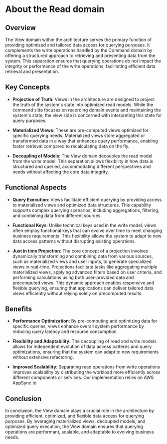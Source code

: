 # About the Read domain

## Overview

The View domain within the architecture serves the primary function of providing optimized and tailored data access for
querying purposes. It complements the write operations handled by the Command domain by offering a structured approach
to retrieving and presenting data from the system. This separation ensures that querying operations do not impact the
integrity or performance of the write operations, facilitating efficient data retrieval and presentation.

## Key Concepts

- **Projection of Truth**: Views in the architecture are designed to project the truth of the system's state into
  optimized read models. While the command side focuses on recording domain events and maintaining the system's state,
  the view side is concerned with interpreting this state for query purposes.

- **Materialized Views**: These are pre-computed views optimized for specific querying needs. Materialized views store
  aggregated or transformed data in a way that enhances query performance, enabling faster retrieval compared to
  recalculating data on the fly.

- **Decoupling of Models**: The View domain decouples the read model from the write model. This separation allows
  flexibility in how data is structured and queried, accommodating different perspectives and needs without affecting
  the core data integrity.

## Functional Aspects

- **Query Execution**: Views facilitate efficient querying by providing access to materialized views and optimized data
  structures. This capability supports complex querying scenarios, including aggregations, filtering, and combining data
  from different sources.

- **Functional Keys**: Unlike technical keys used in the write model, views often employ functional keys that can evolve
  over time to meet changing business requirements. This flexibility allows the system to adapt to new data access
  patterns without disrupting existing operations.

- **Just in time Projection**: The core concept of a projection involves dynamically transforming and combining data
  from various sources, such as materialized views and user inputs, to generate specialized views in real-time.
  Projections facilitate tasks like aggregating multiple materialized views, applying advanced filters based on user
  criteria, and performing calculations using both user-provided data and precomputed views. This dynamic approach
  enables responsive and flexible querying, ensuring that applications can deliver tailored data views efficiently
  without relying solely on precomputed results.

## Benefits

- **Performance Optimization**: By pre-computing and optimizing data for specific queries, views enhance overall system
  performance by reducing query latency and resource consumption.

- **Flexibility and Adaptability**: The decoupling of read and write models allows for independent evolution of data
  access patterns and query optimizations, ensuring that the system can adapt to new requirements without extensive
  refactoring.

- **Improved Scalability**: Separating read operations from write operations improves scalability by distributing the
  workload more efficiently across different components or services. Our implementation relies on AWS AppSync to 

## Conclusion

In conclusion, the View domain plays a crucial role in the architecture by providing efficient, optimized, and flexible
data access for querying purposes. By leveraging materialized views, decoupled models, and optimized query execution,
the View domain ensures that querying operations are performant, scalable, and adaptable to evolving business needs.
